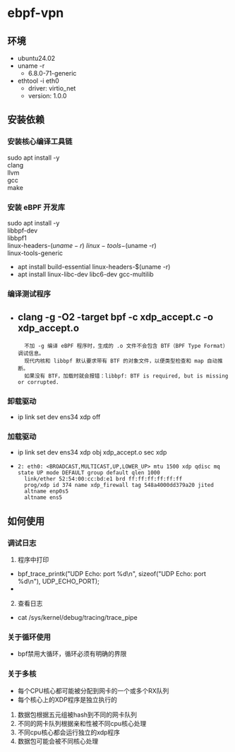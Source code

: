 # ebpf-vpn

## 环境
- ubuntu24.02
- uname -r
  - 6.8.0-71-generic
- ethtool -i eth0
  - driver: virtio_net
  - version: 1.0.0

## 安装依赖
### 安装核心编译工具链
sudo apt install -y \
    clang \
    llvm \
    gcc \
    make

### 安装 eBPF 开发库
sudo apt install -y \
    libbpf-dev \
    libbpf1 \
    linux-headers-$(uname -r) \
    linux-tools-$(uname -r) \
    linux-tools-generic

- apt install build-essential linux-headers-$(uname -r)
- apt install linux-libc-dev libc6-dev gcc-multilib

### 编译测试程序
- clang -g -O2 -target bpf -c xdp_accept.c -o xdp_accept.o
  - 
  ```
    不加 -g 编译 eBPF 程序时，生成的 .o 文件不会包含 BTF（BPF Type Format）调试信息。
    现代内核和 libbpf 默认要求带有 BTF 的对象文件，以便类型检查和 map 自动推断。
    如果没有 BTF，加载时就会报错：libbpf: BTF is required, but is missing or corrupted.
  ```

### 卸载驱动
- ip link set dev ens34 xdp off

### 加载驱动
- ip link set dev ens34 xdp obj xdp_accept.o sec xdp
- 
  ```
  2: eth0: <BROADCAST,MULTICAST,UP,LOWER_UP> mtu 1500 xdp qdisc mq state UP mode DEFAULT group default qlen 1000
    link/ether 52:54:00:cc:bd:e1 brd ff:ff:ff:ff:ff:ff
    prog/xdp id 374 name xdp_firewall tag 548a4000dd379a20 jited 
    altname enp0s5
    altname ens5
  ```

## 如何使用
### 调试日志
1. 程序中打印
  - bpf_trace_printk("UDP Echo: port %d\n", sizeof("UDP Echo: port %d\n"), UDP_ECHO_PORT);
  - 
2. 查看日志
  - cat /sys/kernel/debug/tracing/trace_pipe

### 关于循环使用
- bpf禁用大循环，循环必须有明确的界限

### 关于多核
- 每个CPU核心都可能被分配到网卡的一个或多个RX队列
- 每个核心上的XDP程序是独立执行的
1. 数据包根据五元组被hash到不同的网卡队列
2. 不同的网卡队列根据亲和性被不同cpu核心处理
3. 不同cpu核心都会运行独立的xdp程序
4. 数据包可能会被不同核心处理